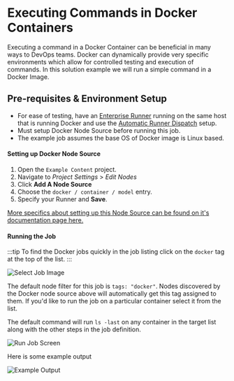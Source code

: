 # Executing Commands in Docker Containers

Executing a command in a Docker Container can be beneficial in many ways to DevOps teams.  Docker can dynamically provide very specific environments which allow for controlled testing and execution of commands.  In this solution example we will run a simple command in a Docker Image.

## Pre-requisites & Environment Setup

- For ease of testing, have an [Enterprise Runner](/administration/runner/runner-overview.md) running on the same host that is running Docker and use the [Automatic Runner Dispatch](/administration/runner/runner-management/project-dispatch-configuration.md) setup.
- Must setup Docker Node Source before running this job.
- The example job assumes the base OS of Docker image is Linux based.


#### Setting up Docker Node Source

1. Open the `Example Content` project.
2. Navigate to *Project Settings* > *Edit Nodes*
3. Click **Add A Node Source**
4. Choose the `docker / container / model` entry.
5. Specify your Runner and **Save**.

[More specifics about setting up this Node Source can be found on it's documentation page here.](/manual/projects/resource-model-sources/docker.md)

#### Running the Job

:::tip
To find the Docker jobs quickly in the job listing click on the `docker` tag at the top of the list.
:::

![Select Job Image](/assets/img/solutions-docker-selectjob.png)

The default node filter for this job is `tags: "docker"`.  Nodes discovered by the Docker node source above will automatically get this tag assigned to them.  If you'd like to run the job on a particular container select it from the list.

The default command will run `ls -last` on any container in the target list along with the other steps in the job definition.

![Run Job Screen](/assets/img/solutions-docker-runjob.png)


Here is some example output

![Example Output](/assets/img/solutions-docker-output.png)
